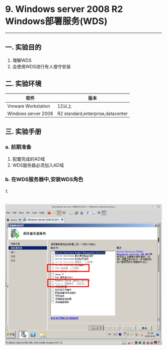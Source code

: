 # 9. Windows server 2008 R2 Windows部署服务(WDS)

---

## 一. 实验目的
1. 理解WDS
2. 会使用WDS进行有人值守安装

## 二. 实验环境

|软件|版本|
|----|----|
|Vmware Workstation| 12以上 |
|Windows server 2008| R2 standard,enterprise,datacenter|

## 三. 实验手册

### a. 前期准备

1. 配置完成的AD域
2. WDS服务器必须加入AD域

### b. 在WDS服务器中,安装WDS角色

###### 1. 

![](/windows/win2008R2/appserver/image/wds-1.png)





